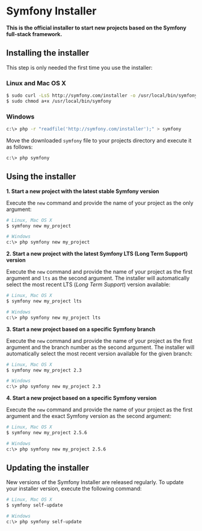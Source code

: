Symfony Installer
=================

**This is the official installer to start new projects based on the Symfony 
full-stack framework.**

Installing the installer
------------------------

This step is only needed the first time you use the installer:

### Linux and Mac OS X

```bash
$ sudo curl -LsS http://symfony.com/installer -o /usr/local/bin/symfony
$ sudo chmod a+x /usr/local/bin/symfony
```

### Windows

```bash
c:\> php -r "readfile('http://symfony.com/installer');" > symfony
```

Move the downloaded `symfony` file to your projects directory and execute
it as follows:

```bash
c:\> php symfony
```

Using the installer
-------------------

**1. Start a new project with the latest stable Symfony version**

Execute the `new` command and provide the name of your project as the only
argument:

```bash
# Linux, Mac OS X
$ symfony new my_project

# Windows
c:\> php symfony new my_project
```

**2. Start a new project with the latest Symfony LTS (Long Term Support) version**

Execute the `new` command and provide the name of your project as the first
argument and `lts` as the second argument. The installer will automatically
select the most recent LTS (*Long Term Support*) version available:

```bash
# Linux, Mac OS X
$ symfony new my_project lts

# Windows
c:\> php symfony new my_project lts
```

**3. Start a new project based on a specific Symfony branch**

Execute the `new` command and provide the name of your project as the first
argument and the branch number as the second argument. The installer will
automatically select the most recent version available for the given branch:

```bash
# Linux, Mac OS X
$ symfony new my_project 2.3

# Windows
c:\> php symfony new my_project 2.3
```

**4. Start a new project based on a specific Symfony version**

Execute the `new` command and provide the name of your project as the first
argument and the exact Symfony version as the second argument:

```bash
# Linux, Mac OS X
$ symfony new my_project 2.5.6

# Windows
c:\> php symfony new my_project 2.5.6
```

Updating the installer
----------------------

New versions of the Symfony Installer are released regularly. To update your
installer version, execute the following command:

```bash
# Linux, Mac OS X
$ symfony self-update

# Windows
c:\> php symfony self-update
```
